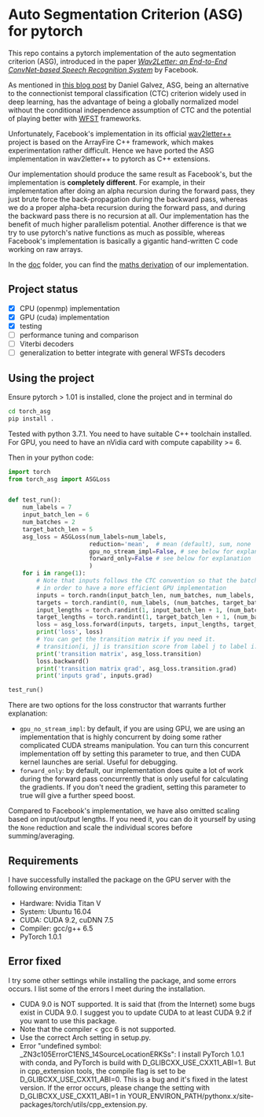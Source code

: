 # Auto Segmentation Criterion (ASG) for pytorch

This repo contains a pytorch implementation of the auto segmentation criterion (ASG), introduced in the paper 
[_Wav2Letter: an End-to-End ConvNet-based Speech Recognition System_](https://arxiv.org/abs/1609.03193) by Facebook.

As mentioned in [this blog post](http://danielgalvez.me/jekyll/update/2018/01/12/wav2letter.html) by Daniel Galvez,
ASG, being an alternative to the connectionist temporal classification (CTC) criterion widely used in deep learning, 
has the advantage of being a globally normalized model without the conditional independence assumption of CTC and the 
potential of playing better with
[WFST](https://en.wikipedia.org/wiki/Finite-state_transducer#Weighted_automata) frameworks. 

Unfortunately, Facebook's implementation in its official 
[wav2letter++](https://github.com/facebookresearch/wav2letter) project is based on the ArrayFire C++ framework, which 
makes experimentation rather difficult. Hence we have ported the ASG implementation in wav2letter++ to pytorch as
C++ extensions.

Our implementation should produce the same result as Facebook's, but the implementation is **completely different**.
For example, in their implementation after doing an alpha recursion during the forward pass, they just brute force the
back-propagation during the backward pass, whereas we do a proper alpha-beta recursion during the forward pass, and
during the backward pass there is no recursion at all. Our implementation has the benefit of much higher parallelism 
potential. Another difference is that we try to use pytorch's native
functions as much as possible, whereas Facebook's implementation is basically a gigantic hand-written C code working
on raw arrays.

In the [doc](doc) folder, you can find the [maths derivation](doc/tech_report.pdf) of our implementation.

## Project status

* [x] CPU (openmp) implementation
* [x] GPU (cuda) implementation
* [x] testing
* [ ] performance tuning and comparison
* [ ] Viterbi decoders 
* [ ] generalization to better integrate with general WFSTs decoders

## Using the project

Ensure pytorch > 1.01 is installed, clone the project and in terminal do

```bash
cd torch_asg
pip install .
```

Tested with python 3.7.1. You need to have suitable C++ toolchain installed. For GPU, you need to have an nVidia card
with compute capability >= 6.

Then in your python code:

```python
import torch
from torch_asg import ASGLoss


def test_run():
    num_labels = 7
    input_batch_len = 6
    num_batches = 2
    target_batch_len = 5
    asg_loss = ASGLoss(num_labels=num_labels,
                       reduction='mean',  # mean (default), sum, none
                       gpu_no_stream_impl=False, # see below for explanation
                       forward_only=False # see below for explanation                      
                       )
    for i in range(1):
        # Note that inputs follows the CTC convention so that the batch dimension is 1 instead of 0,
        # in order to have a more efficient GPU implementation
        inputs = torch.randn(input_batch_len, num_batches, num_labels, requires_grad=True)
        targets = torch.randint(0, num_labels, (num_batches, target_batch_len))
        input_lengths = torch.randint(1, input_batch_len + 1, (num_batches,))
        target_lengths = torch.randint(1, target_batch_len + 1, (num_batches,))
        loss = asg_loss.forward(inputs, targets, input_lengths, target_lengths)
        print('loss', loss)
        # You can get the transition matrix if you need it.
        # transition[i, j] is transition score from label j to label i.
        print('transition matrix', asg_loss.transition)
        loss.backward()
        print('transition matrix grad', asg_loss.transition.grad)
        print('inputs grad', inputs.grad)

test_run()
```

There are two options for the loss constructor that warrants further explanation:

* `gpu_no_stream_impl`: by default, if you are using GPU, we are using an implementation that is highly concurrent by
  doing some rather complicated CUDA streams manipulation. You can turn this concurrent implementation off by setting
  this parameter to true, and then CUDA kernel launches are serial. Useful for debugging.
* `forward_only`: by default, our implementation does quite a lot of work during the forward pass concurrently that is
  only useful for calculating the gradients. If you don't need the gradient, setting this parameter to true will give
  a further speed boost.
  
Compared to Facebook's implementation, we have also omitted scaling based on input/output lengths. If you need it, you
can do it yourself by using the `None` reduction and scale the individual scores before summing/averaging.

## Requirements
I have successfully installed the package on the GPU server with the following environment:
* Hardware: Nvidia Titan V
* System: Ubuntu 16.04
* CUDA: CUDA 9.2, cuDNN 7.5
* Compiler: gcc/g++ 6.5
* PyTorch 1.0.1

## Error fixed
I try some other settings while installing the package, and some errors occurs. I list some of the errors I meet during the installation.
* CUDA 9.0 is NOT supported. It is said that (from the Internet) some bugs exist in CUDA 9.0. I suggest you to update CUDA to at least CUDA 9.2 if you want to use this package.
* Note that the compiler < gcc 6 is not supported.
* Use the correct Arch setting in setup.py.
* Error "undefined symbol: \_ZN3c105ErrorC1ENS_14SourceLocationERKSs": I install PyTorch 1.0.1 with conda, and PyTorch is build with D_GLIBCXX_USE_CXX11_ABI=1. But in cpp_extension tools, the compile flag is set to be D_GLIBCXX_USE_CXX11_ABI=0. This is a bug and it's fixed in the latest version. If the error occurs, please change the setting with D_GLIBCXX_USE_CXX11_ABI=1 in YOUR_ENVIRON_PATH/pythonx.x/site-packages/torch/utils/cpp_extension.py.
